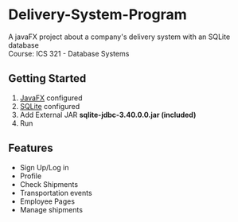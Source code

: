 # Delivery-System-Program
A javaFX project about a company's delivery system with an SQLite database
<br>
Course: ICS 321 - Database Systems



## Getting Started
1. [JavaFX](https://openjfx.io/) configured
2. [SQLite](https://sqlitebrowser.org/dl/) configured
3. Add External JAR **sqlite-jdbc-3.40.0.0.jar (included)**
4. Run

## Features
- Sign Up/Log in
- Profile
- Check Shipments
- Transportation events
- Employee Pages
- Manage shipments

